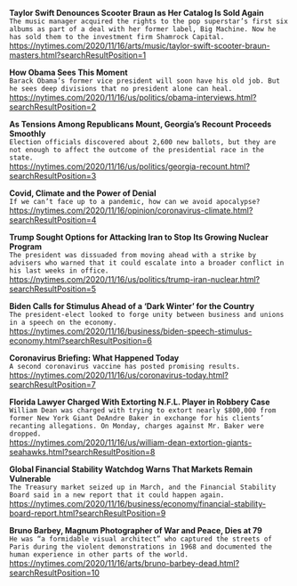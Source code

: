 **Taylor Swift Denounces Scooter Braun as Her Catalog Is Sold Again**\
`The music manager acquired the rights to the pop superstar’s first six albums as part of a deal with her former label, Big Machine. Now he has sold them to the investment firm Shamrock Capital.`\
https://nytimes.com/2020/11/16/arts/music/taylor-swift-scooter-braun-masters.html?searchResultPosition=1

**How Obama Sees This Moment**\
`Barack Obama’s former vice president will soon have his old job. But he sees deep divisions that no president alone can heal.`\
https://nytimes.com/2020/11/16/us/politics/obama-interviews.html?searchResultPosition=2

**As Tensions Among Republicans Mount, Georgia’s Recount Proceeds Smoothly**\
`Election officials discovered about 2,600 new ballots, but they are not enough to affect the outcome of the presidential race in the state.`\
https://nytimes.com/2020/11/16/us/politics/georgia-recount.html?searchResultPosition=3

**Covid, Climate and the Power of Denial**\
`If we can’t face up to a pandemic, how can we avoid apocalypse?`\
https://nytimes.com/2020/11/16/opinion/coronavirus-climate.html?searchResultPosition=4

**Trump Sought Options for Attacking Iran to Stop Its Growing Nuclear Program**\
`The president was dissuaded from moving ahead with a strike by advisers who warned that it could escalate into a broader conflict in his last weeks in office.`\
https://nytimes.com/2020/11/16/us/politics/trump-iran-nuclear.html?searchResultPosition=5

**Biden Calls for Stimulus Ahead of a ‘Dark Winter’ for the Country**\
`The president-elect looked to forge unity between business and unions in a speech on the economy.`\
https://nytimes.com/2020/11/16/business/biden-speech-stimulus-economy.html?searchResultPosition=6

**Coronavirus Briefing: What Happened Today**\
`A second coronavirus vaccine has posted promising results.`\
https://nytimes.com/2020/11/16/us/coronavirus-today.html?searchResultPosition=7

**Florida Lawyer Charged With Extorting N.F.L. Player in Robbery Case**\
`William Dean was charged with trying to extort nearly $800,000 from former New York Giant DeAndre Baker in exchange for his clients’ recanting allegations. On Monday, charges against Mr. Baker were dropped.`\
https://nytimes.com/2020/11/16/us/william-dean-extortion-giants-seahawks.html?searchResultPosition=8

**Global Financial Stability Watchdog Warns That Markets Remain Vulnerable**\
`The Treasury market seized up in March, and the Financial Stability Board said in a new report that it could happen again.`\
https://nytimes.com/2020/11/16/business/economy/financial-stability-board-report.html?searchResultPosition=9

**Bruno Barbey, Magnum Photographer of War and Peace, Dies at 79**\
`He was “a formidable visual architect” who captured the streets of Paris during the violent demonstrations in 1968 and documented the human experience in other parts of the world.`\
https://nytimes.com/2020/11/16/arts/bruno-barbey-dead.html?searchResultPosition=10


